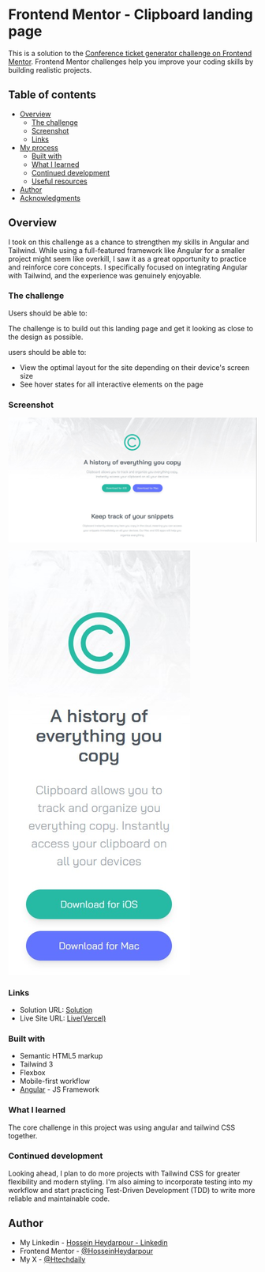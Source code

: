 # Frontend Mentor - Clipboard landing page

This is a solution to the [Conference ticket generator challenge on Frontend Mentor](https://www.frontendmentor.io/challenges/clipboard-landing-page-5cc9bccd6c4c91111378ecb9). Frontend Mentor challenges help you improve your coding skills by building realistic projects.

## Table of contents

- [Overview](#overview)
  - [The challenge](#the-challenge)
  - [Screenshot](#screenshot)
  - [Links](#links)
- [My process](#my-process)
  - [Built with](#built-with)
  - [What I learned](#what-i-learned)
  - [Continued development](#continued-development)
  - [Useful resources](#useful-resources)
- [Author](#author)
- [Acknowledgments](#acknowledgments)

## Overview

I took on this challenge as a chance to strengthen my skills in Angular and Tailwind. While using a full-featured framework like Angular for a smaller project might seem like overkill, I saw it as a great opportunity to practice and reinforce core concepts. I specifically focused on integrating Angular with Tailwind, and the experience was genuinely enjoyable.

### The challenge

Users should be able to:

The challenge is to build out this landing page and get it looking as close to the design as possible.

users should be able to:

- View the optimal layout for the site depending on their device's screen size
- See hover states for all interactive elements on the page

### Screenshot

![](./public/screenshot-desktop.jpg)

![](./public/screenshot-mobile.jpg)

### Links

- Solution URL: [Solution](https://github.com/HosseinHeydarpour/clipboard-website)
- Live Site URL: [Live(Vercel)](https://clipboard-website-self.vercel.app/)

### Built with

- Semantic HTML5 markup
- Tailwind 3
- Flexbox
- Mobile-first workflow
- [Angular](https://angular.dev/) - JS Framework

### What I learned

The core challenge in this project was using angular and tailwind CSS together.

### Continued development

Looking ahead, I plan to do more projects with Tailwind CSS for greater flexibility and modern styling. I'm also aiming to incorporate testing into my workflow and start practicing Test-Driven Development (TDD) to write more reliable and maintainable code.

## Author

- My Linkedin - [Hossein Heydarpour - Linkedin](https://www.linkedin.com/in/hosseinheydarpour)
- Frontend Mentor - [@HosseinHeydarpour](https://www.frontendmentor.io/profile/HosseinHeydarpour)
- My X - [@Htechdaily](https://www.x.com/Htechdaily)
